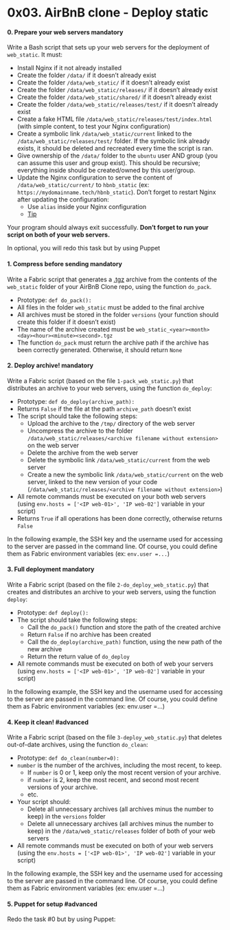 <h1 class="gap">0x03. AirBnB clone - Deploy static</h1>


<h4 class="task">
    0. Prepare your web servers
      <span class="alert alert-warning mandatory-optional">
        mandatory
      </span>
</h4><p>Write a Bash script that sets up your web servers for the deployment of <code>web_static</code>. It must:</p><ul>
<li>Install Nginx if it not already installed</li>
<li>Create the folder <code>/data/</code> if it doesn’t already exist</li>
<li>Create the folder <code>/data/web_static/</code> if it doesn’t already exist</li>
<li>Create the folder <code>/data/web_static/releases/</code> if it doesn’t already exist</li>
<li>Create the folder <code>/data/web_static/shared/</code> if it doesn’t already exist</li>
<li>Create the folder <code>/data/web_static/releases/test/</code> if it doesn’t already exist</li>
<li>Create a fake HTML file <code>/data/web_static/releases/test/index.html</code> (with simple content, to test your Nginx configuration)</li>
<li>Create a symbolic link <code>/data/web_static/current</code> linked to the <code>/data/web_static/releases/test/</code> folder. If the symbolic link already exists, it should be deleted and recreated every time the script is ran.</li>
<li>Give ownership of the <code>/data/</code> folder to the <code>ubuntu</code> user AND group (you can assume this user and group exist). This should be recursive; everything inside should be created/owned by this user/group.</li>
<li>Update the Nginx configuration to serve the content of <code>/data/web_static/current/</code> to <code>hbnb_static</code> (ex: <code>https://mydomainname.tech/hbnb_static</code>). Don’t forget to restart Nginx after updating the configuration:

<ul>
<li>Use <code>alias</code> inside your Nginx configuration</li>
<li><a href="/rltoken/kGBgDBs1rNj_N3eyy5juYA" target="_blank" title="Tip">Tip</a></li>
</ul></li>
</ul><p>Your program should always exit successfully.
<strong>Don’t forget to run your script on both of your web servers.</strong></p><p>In optional, you will redo this task but by using Puppet</p>


<h4 class="task">
    1. Compress before sending
      <span class="alert alert-warning mandatory-optional">
        mandatory
      </span>
</h4><p>Write a Fabric script that generates a <a href="/rltoken/Y2c7VhkIhpTf3O4W-IYRRQ" target="_blank" title=".tgz">.tgz</a> archive from the contents of the <code>web_static</code> folder of your AirBnB Clone repo, using the function <code>do_pack</code>.</p><ul>
<li>Prototype: <code>def do_pack():</code></li>
<li>All files in the folder <code>web_static</code> must be added to the final archive</li>
<li>All archives must be stored in the folder <code>versions</code> (your function should create this folder if it doesn’t exist)</li>
<li>The name of the archive created must be <code>web_static_&lt;year&gt;&lt;month&gt;&lt;day&gt;&lt;hour&gt;&lt;minute&gt;&lt;second&gt;.tgz</code></li>
<li>The function <code>do_pack</code> must return the archive path if the archive has been correctly generated. Otherwise, it should return <code>None</code></li>
</ul>


<h4 class="task">
    2. Deploy archive!
      <span class="alert alert-warning mandatory-optional">
        mandatory
      </span>
</h4><p>Write a Fabric script (based on the file <code>1-pack_web_static.py</code>) that distributes an archive to your web servers, using the function <code>do_deploy</code>:</p><ul>
<li>Prototype: <code>def do_deploy(archive_path):</code></li>
<li>Returns <code>False</code> if the file at the path <code>archive_path</code> doesn’t exist</li>
<li>The script should take the following steps:

<ul>
<li>Upload the archive to the <code>/tmp/</code> directory of the web server</li>
<li>Uncompress the archive to the folder <code>/data/web_static/releases/&lt;archive filename without extension&gt;</code> on the web server</li>
<li>Delete the archive from the web server</li>
<li>Delete the symbolic link <code>/data/web_static/current</code> from the web server</li>
<li>Create a new the symbolic link <code>/data/web_static/current</code> on the web server, linked to the new version of your code (<code>/data/web_static/releases/&lt;archive filename without extension&gt;</code>)</li>
</ul></li>
<li>All remote commands must be executed on your both web servers (using <code>env.hosts = ['&lt;IP web-01&gt;', 'IP web-02']</code> variable in your script)</li>
<li>Returns <code>True</code> if all operations has been done correctly, otherwise returns <code>False</code></li>
</ul><p>In the following example, the SSH key and the username used for accessing to the server are passed in the command line. Of course, you could define them as Fabric environment variables (ex: <code>env.user =...</code>)</p>


<h4 class="task">
    3. Full deployment
      <span class="alert alert-warning mandatory-optional">
        mandatory
      </span>
</h4><p>Write a Fabric script (based on the file <code>2-do_deploy_web_static.py</code>) that creates and distributes an archive to your web servers, using the function <code>deploy</code>:</p><ul>
<li>Prototype: <code>def deploy():</code></li>
<li>The script should take the following steps:

<ul>
<li>Call the <code>do_pack()</code> function and store the path of the created archive</li>
<li>Return <code>False</code> if no archive has been created</li>
<li>Call the <code>do_deploy(archive_path)</code> function, using the new path of the new archive</li>
<li>Return the return value of <code>do_deploy</code></li>
</ul></li>
<li>All remote commands must be executed on both of web your servers (using <code>env.hosts = ['&lt;IP web-01&gt;', 'IP web-02']</code> variable in your script)</li>
</ul><p>In the following example, the SSH key and the username used for accessing to the server are passed in the command line. Of course, you could define them as Fabric environment variables (ex: env.user =…)</p>


<h4 class="task">
    4. Keep it clean!
      <span class="alert alert-info mandatory-optional">
        #advanced
      </span>
</h4><p>Write a Fabric script (based on the file <code>3-deploy_web_static.py</code>) that deletes out-of-date archives, using the function <code>do_clean</code>:</p><ul>
<li>Prototype: <code>def do_clean(number=0):</code></li>
<li><code>number</code> is the number of the archives, including the most recent, to keep.

<ul>
<li>If <code>number</code> is 0 or 1, keep only the most recent version of your archive. </li>
<li>if <code>number</code> is 2, keep the most recent, and second most recent versions of your archive.</li>
<li>etc.</li>
</ul></li>
<li>Your script should:

<ul>
<li>Delete all unnecessary archives (all archives minus the number to keep) in the <code>versions</code> folder</li>
<li>Delete all unnecessary archives (all archives minus the number to keep) in the <code>/data/web_static/releases</code> folder of both of your web servers</li>
</ul></li>
<li>All remote commands must be executed on both of your web servers (using the <code>env.hosts = ['&lt;IP web-01&gt;', 'IP web-02']</code> variable in your script)</li>
</ul><p>In the following example, the SSH key and the username used for accessing to the server are passed in the command line. Of course, you could define them as Fabric environment variables (ex: env.user =…)</p>


<h4 class="task">
    5. Puppet for setup
      <span class="alert alert-info mandatory-optional">
        #advanced
      </span>
</h4><p>Redo the task #0 but by using Puppet:</p>


